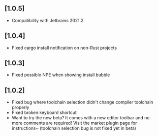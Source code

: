 ## [1.0.5]
- Compatibility with Jetbrains 2021.2
## [1.0.4]
- Fixed cargo install notification on non-Rust projects
## [1.0.3]
- Fixed possible NPE when showing install bubble
## [1.0.2]
- Fixed bug where toolchain selection didn't change compiler toolchain properly
- Fixed broken keyboard shortcut
- Want to try the new beta? It comes with a new editor toolbar and no more comments are required! Visit the market plugin page for instructions~ (toolchain selection bug is not fixed yet in beta)
